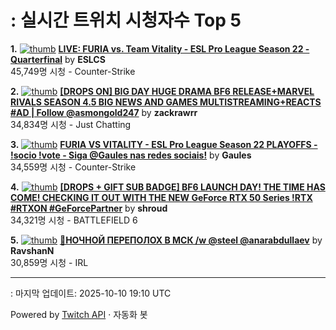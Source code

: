 # : 실시간 트위치 시청자수 Top 5

**1.** [![thumb](https://static-cdn.jtvnw.net/previews-ttv/live_user_eslcs-320x180.jpg)](https://twitch.tv/ESLCS)
**[LIVE: FURIA vs. Team Vitality - ESL Pro League Season 22 - Quarterfinal](https://twitch.tv/ESLCS)** by **ESLCS**<br>45,749명 시청  - Counter-Strike

**2.** [![thumb](https://static-cdn.jtvnw.net/previews-ttv/live_user_zackrawrr-320x180.jpg)](https://twitch.tv/zackrawrr)
**[[DROPS ON] BIG DAY HUGE DRAMA BF6 RELEASE+MARVEL RIVALS SEASON 4.5 BIG NEWS AND GAMES MULTISTREAMING+REACTS #AD | Follow  @asmongold247](https://twitch.tv/zackrawrr)** by **zackrawrr**<br>34,834명 시청  - Just Chatting

**3.** [![thumb](https://static-cdn.jtvnw.net/previews-ttv/live_user_gaules-320x180.jpg)](https://twitch.tv/Gaules)
**[FURIA VS VITALITY - ESL Pro League Season 22  PLAYOFFS - !socio !vote - Siga @Gaules nas redes sociais!](https://twitch.tv/Gaules)** by **Gaules**<br>34,559명 시청  - Counter-Strike

**4.** [![thumb](https://static-cdn.jtvnw.net/previews-ttv/live_user_shroud-320x180.jpg)](https://twitch.tv/shroud)
**[[DROPS + GIFT SUB BADGE] BF6 LAUNCH DAY! THE TIME HAS COME! CHECKING IT OUT WITH THE NEW GeForce RTX 50 Series !RTX #RTXON #GeForcePartner](https://twitch.tv/shroud)** by **shroud**<br>34,321명 시청  - BATTLEFIELD 6

**5.** [![thumb](https://static-cdn.jtvnw.net/previews-ttv/live_user_ravshann-320x180.jpg)](https://twitch.tv/RavshanN)
**[🛑НОЧНОЙ ПЕРЕПОЛОХ В МСК /w @steel @anarabdullaev](https://twitch.tv/RavshanN)** by **RavshanN**<br>30,859명 시청  - IRL


---
: 마지막 업데이트: 2025-10-10 19:10 UTC

Powered by [Twitch API](https://dev.twitch.tv/docs/api/reference) · 자동화 봇
